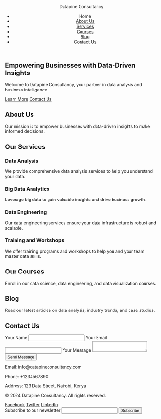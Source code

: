 <!DOCTYPE html>
<html lang="en">
<head>
    <meta charset="UTF-8">
    <meta name="viewport" content="width=device-width, initial-scale=1.0">
    <title>Datapine Consultancy</title>
    <link rel="stylesheet" href="styles.css">
</head>
<body>
    <header>
        <div class="logo">Datapine Consultancy</div>
        <nav>
            <ul>
                <li><a href="#home">Home</a></li>
                <li><a href="#about">About Us</a></li>
                <li><a href="#services">Services</a></li>
                <li><a href="#courses">Courses</a></li>
                <li><a href="#blog">Blog</a></li>
                <li><a href="#contact">Contact Us</a></li>
            </ul>
        </nav>
    </header>
    <section id="home">
        <h1>Empowering Businesses with Data-Driven Insights</h1>
        <p>Welcome to Datapine Consultancy, your partner in data analysis and business intelligence.</p>
        <a href="#services" class="btn">Learn More</a>
        <a href="#contact" class="btn">Contact Us</a>
    </section>
    <section id="about">
        <h2>About Us</h2>
        <p>Our mission is to empower businesses with data-driven insights to make informed decisions.</p>
    </section>
    <section id="services">
        <h2>Our Services</h2>
        <div class="service">
            <h3>Data Analysis</h3>
            <p>We provide comprehensive data analysis services to help you understand your data.</p>
        </div>
        <div class="service">
            <h3>Big Data Analytics</h3>
            <p>Leverage big data to gain valuable insights and drive business growth.</p>
        </div>
        <div class="service">
            <h3>Data Engineering</h3>
            <p>Our data engineering services ensure your data infrastructure is robust and scalable.</p>
        </div>
        <div class="service">
            <h3>Training and Workshops</h3>
            <p>We offer training programs and workshops to help you and your team master data skills.</p>
        </div>
    </section>
    <section id="courses">
        <h2>Our Courses</h2>
        <p>Enroll in our data science, data engineering, and data visualization courses.</p>
    </section>
    <section id="blog">
        <h2>Blog</h2>
        <p>Read our latest articles on data analysis, industry trends, and case studies.</p>
    </section>
    <section id="contact">
        <h2>Contact Us</h2>
        <form>
            <label for="name">Your Name</label>
            <input type="text" id="name" name="name" required>
            <label for="email">Your Email</label>
            <input type="email" id="email" name="email" required>
            <label for="message">Your Message</label>
            <textarea id="message" name="message" required></textarea>
            <button type="submit">Send Message</button>
        </form>
        <p>Email: info@datapineconsultancy.com</p>
        <p>Phone: +1234567890</p>
        <p>Address: 123 Data Street, Nairobi, Kenya</p>
    </section>
    <footer>
        <p>&copy; 2024 Datapine Consultancy. All rights reserved.</p>
        <div class="social-media">
            <a href="#">Facebook</a>
            <a href="#">Twitter</a>
            <a href="#">LinkedIn</a>
        </div>
        <form>
            <label for="newsletter">Subscribe to our newsletter</label>
            <input type="email" id="newsletter" name="newsletter" required>
            <button type="submit">Subscribe</button>
        </form>
    </footer>
</body>
</html>

